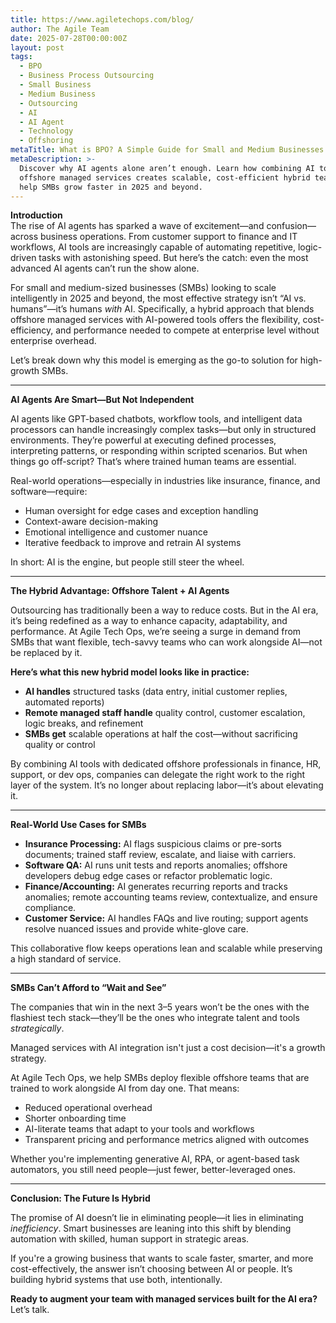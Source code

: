 ```yaml
---
title: https://www.agiletechops.com/blog/
author: The Agile Team
date: 2025-07-28T00:00:00Z
layout: post
tags:
  - BPO
  - Business Process Outsourcing
  - Small Business
  - Medium Business
  - Outsourcing
  - AI
  - AI Agent
  - Technology
  - Offshoring
metaTitle: What is BPO? A Simple Guide for Small and Medium Businesses
metaDescription: >-
  Discover why AI agents alone aren’t enough. Learn how combining AI tools with
  offshore managed services creates scalable, cost-efficient hybrid teams that
  help SMBs grow faster in 2025 and beyond.
---
```

**Introduction**<br>The rise of AI agents has sparked a wave of excitement—and confusion—across business operations. From customer support to finance and IT workflows, AI tools are increasingly capable of automating repetitive, logic-driven tasks with astonishing speed. But here’s the catch: even the most advanced AI agents can’t run the show alone.

For small and medium-sized businesses (SMBs) looking to scale intelligently in 2025 and beyond, the most effective strategy isn’t “AI vs. humans”—it’s humans *with* AI. Specifically, a hybrid approach that blends offshore managed services with AI-powered tools offers the flexibility, cost-efficiency, and performance needed to compete at enterprise level without enterprise overhead.

Let’s break down why this model is emerging as the go-to solution for high-growth SMBs.

---

**AI Agents Are Smart—But Not Independent**

AI agents like GPT-based chatbots, workflow tools, and intelligent data processors can handle increasingly complex tasks—but only in structured environments. They’re powerful at executing defined processes, interpreting patterns, or responding within scripted scenarios. But when things go off-script? That’s where trained human teams are essential.

Real-world operations—especially in industries like insurance, finance, and software—require:

* Human oversight for edge cases and exception handling
* Context-aware decision-making
* Emotional intelligence and customer nuance
* Iterative feedback to improve and retrain AI systems

In short: AI is the engine, but people still steer the wheel.

---

**The Hybrid Advantage: Offshore Talent + AI Agents**

Outsourcing has traditionally been a way to reduce costs. But in the AI era, it’s being redefined as a way to enhance capacity, adaptability, and performance. At Agile Tech Ops, we’re seeing a surge in demand from SMBs that want flexible, tech-savvy teams who can work alongside AI—not be replaced by it.

**Here’s what this new hybrid model looks like in practice:**

* **AI handles** structured tasks (data entry, initial customer replies, automated reports)
* **Remote managed staff handle** quality control, customer escalation, logic breaks, and refinement
* **SMBs get** scalable operations at half the cost—without sacrificing quality or control

By combining AI tools with dedicated offshore professionals in finance, HR, support, or dev ops, companies can delegate the right work to the right layer of the system. It’s no longer about replacing labor—it’s about elevating it.

---

**Real-World Use Cases for SMBs**

* **Insurance Processing:** AI flags suspicious claims or pre-sorts documents; trained staff review, escalate, and liaise with carriers.
* **Software QA:** AI runs unit tests and reports anomalies; offshore developers debug edge cases or refactor problematic logic.
* **Finance/Accounting:** AI generates recurring reports and tracks anomalies; remote accounting teams review, contextualize, and ensure compliance.
* **Customer Service:** AI handles FAQs and live routing; support agents resolve nuanced issues and provide white-glove care.

This collaborative flow keeps operations lean and scalable while preserving a high standard of service.

---

**SMBs Can’t Afford to “Wait and See”**

The companies that win in the next 3–5 years won’t be the ones with the flashiest tech stack—they’ll be the ones who integrate talent and tools *strategically*.

Managed services with AI integration isn't just a cost decision—it's a growth strategy.

At Agile Tech Ops, we help SMBs deploy flexible offshore teams that are trained to work alongside AI from day one. That means:

* Reduced operational overhead
* Shorter onboarding time
* AI-literate teams that adapt to your tools and workflows
* Transparent pricing and performance metrics aligned with outcomes

Whether you're implementing generative AI, RPA, or agent-based task automators, you still need people—just fewer, better-leveraged ones.

---

**Conclusion: The Future Is Hybrid**

The promise of AI doesn’t lie in eliminating people—it lies in eliminating *inefficiency*. Smart businesses are leaning into this shift by blending automation with skilled, human support in strategic areas.

If you're a growing business that wants to scale faster, smarter, and more cost-effectively, the answer isn’t choosing between AI or people. It’s building hybrid systems that use both, intentionally.

**Ready to augment your team with managed services built for the AI era?**<br>Let’s talk.